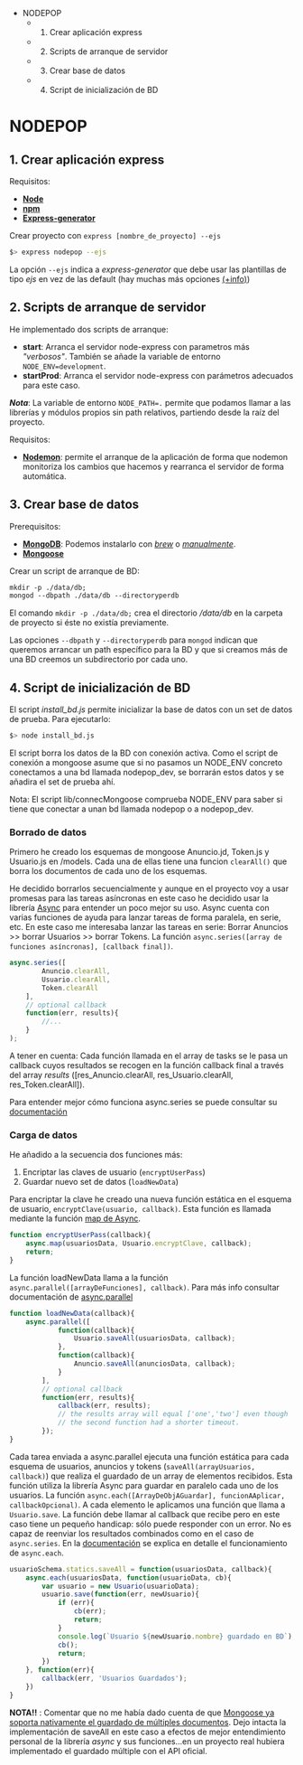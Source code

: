 <!-- MarkdownTOC -->

- NODEPOP
    - 1. Crear aplicación express
    - 2. Scripts de arranque de servidor
    - 3. Crear base de datos
    - 4. Script de inicialización de BD

<!-- /MarkdownTOC -->

# NODEPOP

## 1. Crear aplicación express

Requisitos:
- [**Node**](https://nodejs.org/en/download/)
- [**npm**](https://docs.npmjs.com/getting-started/installing-node)
- [**Express-generator**](http://expressjs.com/en/starter/generator.html)

Crear proyecto con `express [nombre_de_proyecto] --ejs`

```sh
$> express nodepop --ejs
```

La opción `--ejs` indica a *express-generator* que debe usar las plantillas de tipo *ejs* en vez de las default (hay muchas más opciones [(+info)](http://bit.ly/21ldEfF))


## 2. Scripts de arranque de servidor

He implementado dos scripts de arranque:
- **start**: Arranca el servidor node-express con parametros más *"verbosos"*. También se añade la variable de entorno `NODE_ENV=development`.
- **startProd**: Arranca el servidor node-express con parámetros adecuados para este caso.

_**Nota**_: La variable de entorno `NODE_PATH=.` permite que podamos llamar a las librerías y módulos propios sin path relativos, partiendo desde la raíz del proyecto.


Requisitos:
- [**Nodemon**](http://bit.ly/1rpd3NC): permite el arranque de la aplicación de forma que nodemon monitoriza los cambios que hacemos y rearranca el servidor de forma automática.


## 3. Crear base de datos

Prerequisitos:
- [**MongoDB**](http://bit.ly/1rpelYR): Podemos instalarlo con [*brew*](http://bit.ly/1rpelbn) o [*manualmente*](http://bit.ly/21lhC83).
- [**Mongoose**](http://mongoosejs.com/docs/)

Crear un script de arranque de BD:

```txt
mkdir -p ./data/db;
mongod --dbpath ./data/db --directoryperdb
```

El comando `mkdir -p ./data/db;` crea el directorio */data/db* en la carpeta de proyecto si éste no existía previamente.

Las opciones `--dbpath` y `--directoryperdb` para `mongod` indican que queremos arrancar un path específico para la BD y  que si creamos más de una BD creemos un subdirectorio por cada uno.

## 4. Script de inicialización de BD
El script *install_bd.js* permite inicializar la base de datos con un set de datos de prueba. Para ejecutarlo:

```sh
$> node install_bd.js
```

El script borra los datos de la BD con conexión activa. Como el script de conexión a mongoose asume que si no pasamos un NODE_ENV concreto conectamos a una bd llamada nodepop_dev, se borrarán estos datos y se añadira el set de prueba ahí.



Nota: El script lib/connecMongoose comprueba NODE_ENV para saber si tiene que conectar a unan bd llamada nodepop o a nodepop_dev.

### Borrado de datos
Primero he creado los esquemas de mongoose Anuncio.jd, Token.js y Usuario.js en /models. Cada una de ellas tiene una funcion `clearAll()` que borra los documentos de cada uno de los esquemas.

He decidido borrarlos secuencialmente y aunque en el proyecto voy a usar promesas para las tareas asíncronas en este caso he decidido usar la librería [Async]() para entender un poco mejor su uso. Async cuenta con varias funciones de ayuda para lanzar tareas de forma paralela, en serie, etc. En este caso me interesaba lanzar las tareas en serie: Borrar Anuncios >> borrar Usuarios >> borrar Tokens. La función `async.series([array de funciones asíncronas], [callback final])`. 

```javascript
async.series([
        Anuncio.clearAll,
        Usuario.clearAll,
        Token.clearAll
    ],
    // optional callback
    function(err, results){
        //...
    }
);
```

A tener en cuenta: Cada función llamada en el array de tasks se le pasa un callback cuyos resultados se recogen en la función callback final a través del array *results* ([res_Anuncio.clearAll, res_Usuario.clearAll, res_Token.clearAll]).

Para entender mejor cómo funciona async.series se puede consultar su [documentación](http://bit.ly/1pSUUX1)


### Carga de datos
He añadido a la secuencia dos funciones más:

 1. Encriptar las claves de usuario (`encryptUserPass`)
 2. Guardar nuevo set de datos (`loadNewData`)

 Para encriptar la clave he creado una nueva función estática en el esquema de  usuario, `encryptClave(usuario, callback)`. Esta función es llamada mediante la función [map de Async](https://github.com/caolan/async#mapcoll-iteratee-callback).

```javascript
function encryptUserPass(callback){
    async.map(usuariosData, Usuario.encryptClave, callback);
    return;
}
```

La función loadNewData llama a la función `async.parallel([arrayDeFunciones], callback)`. Para más info consultar documentación de [async.parallel](https://github.com/caolan/async#paralleltasks-callback)

```javascript
function loadNewData(callback){
    async.parallel([
            function(callback){
                Usuario.saveAll(usuariosData, callback);
            },
            function(callback){
                Anuncio.saveAll(anunciosData, callback);
            }
        ],
        // optional callback
        function(err, results){
            callback(err, results);
            // the results array will equal ['one','two'] even though
            // the second function had a shorter timeout.
        });
}
```

Cada tarea enviada a async.parallel ejecuta una función estática para cada esquema de usuarios, anuncios y tokens (`saveAll(arrayUsuarios, callback)`) que realiza el guardado de un array de elementos recibidos. Esta función utiliza la librería Async para guardar en paralelo cada uno de los usuarios. La función `async.each([ArrayDeObjAGuardar], funcionAAplicar, callbackOpcional)`. A cada elemento le aplicamos una función que llama a `Usuario.save`. La función debe llamar al callback que recibe pero en este caso tiene un pequeño handicap: sólo puede responder con un error. No es capaz de reenviar los resultados combinados como en el caso de `async.series`. En la [documentación](https://github.com/caolan/async#eachcoll-iteratee-callback) se explica en detalle el funcionamiento de `async.each`.


```javascript
usuarioSchema.statics.saveAll = function(usuariosData, callback){
    async.each(usuariosData, function(usuarioData, cb){
        var usuario = new Usuario(usuarioData);
        usuario.save(function(err, newUsuario){
            if (err){
                cb(err);
                return;
            }
            console.log(`Usuario ${newUsuario.nombre} guardado en BD`);
            cb();
            return;
        })
    }, function(err){
        callback(err, 'Usuarios Guardados');
    })
}
```

**NOTA!!** : Comentar que no me había dado cuenta de que [Mongoose ya soporta nativamente el guardado de múltiples documentos](http://stackoverflow.com/a/14133893). Dejo intacta la implementación de saveAll en este caso a efectos de mejor entendimiento personal de la librería *async* y sus funciones...en un proyecto real hubiera implementado el guardado múltiple con el API oficial.

